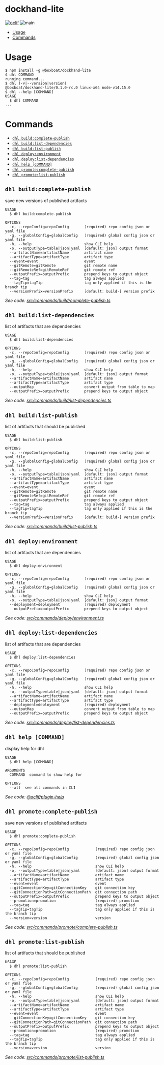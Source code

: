 dockhand-lite
=============



[![oclif](https://img.shields.io/badge/cli-oclif-brightgreen.svg)](https://oclif.io)
![main](https://github.com/boxboat/dockhand-lite/workflows/main/badge.svg)

<!-- toc -->
* [Usage](#usage)
* [Commands](#commands)
<!-- tocstop -->
# Usage
<!-- usage -->
```sh-session
$ npm install -g @boxboat/dockhand-lite
$ dhl COMMAND
running command...
$ dhl (-v|--version|version)
@boxboat/dockhand-lite/0.1.0-rc.0 linux-x64 node-v14.15.0
$ dhl --help [COMMAND]
USAGE
  $ dhl COMMAND
...
```
<!-- usagestop -->
# Commands
<!-- commands -->
* [`dhl build:complete-publish`](#dhl-buildcomplete-publish)
* [`dhl build:list-dependencies`](#dhl-buildlist-dependencies)
* [`dhl build:list-publish`](#dhl-buildlist-publish)
* [`dhl deploy:environment`](#dhl-deployenvironment)
* [`dhl deploy:list-dependencies`](#dhl-deploylist-dependencies)
* [`dhl help [COMMAND]`](#dhl-help-command)
* [`dhl promote:complete-publish`](#dhl-promotecomplete-publish)
* [`dhl promote:list-publish`](#dhl-promotelist-publish)

## `dhl build:complete-publish`

save new versions of published artifacts

```
USAGE
  $ dhl build:complete-publish

OPTIONS
  -c, --repoConfig=repoConfig       (required) repo config json or yaml file
  -g, --globalConfig=globalConfig   (required) global config json or yaml file
  -h, --help                        show CLI help
  -o, --outputType=table|json|yaml  [default: json] output format
  --artifactName=artifactName       artifact name
  --artifactType=artifactType       artifact type
  --event=event                     event
  --gitRemote=gitRemote             git remote name
  --gitRemoteRef=gitRemoteRef       git remote ref
  --outputPrefix=outputPrefix       prepend keys to output object
  --tag=tag                         tag always applied
  --tagTip=tagTip                   tag only applied if this is the branch tip
  --versionPrefix=versionPrefix     [default: build-] version prefix
```

_See code: [src/commands/build/complete-publish.ts](https://github.com/boxboat/dockhand-lite/blob/v0.1.0-rc.0/src/commands/build/complete-publish.ts)_

## `dhl build:list-dependencies`

list of artifacts that are dependencies

```
USAGE
  $ dhl build:list-dependencies

OPTIONS
  -c, --repoConfig=repoConfig       (required) repo config json or yaml file
  -g, --globalConfig=globalConfig   (required) global config json or yaml file
  -h, --help                        show CLI help
  -o, --outputType=table|json|yaml  [default: json] output format
  --artifactName=artifactName       artifact name
  --artifactType=artifactType       artifact type
  --outputMap                       convert output from table to map
  --outputPrefix=outputPrefix       prepend keys to output object
```

_See code: [src/commands/build/list-dependencies.ts](https://github.com/boxboat/dockhand-lite/blob/v0.1.0-rc.0/src/commands/build/list-dependencies.ts)_

## `dhl build:list-publish`

list of artifacts that should be published

```
USAGE
  $ dhl build:list-publish

OPTIONS
  -c, --repoConfig=repoConfig       (required) repo config json or yaml file
  -g, --globalConfig=globalConfig   (required) global config json or yaml file
  -h, --help                        show CLI help
  -o, --outputType=table|json|yaml  [default: json] output format
  --artifactName=artifactName       artifact name
  --artifactType=artifactType       artifact type
  --event=event                     event
  --gitRemote=gitRemote             git remote name
  --gitRemoteRef=gitRemoteRef       git remote ref
  --outputPrefix=outputPrefix       prepend keys to output object
  --tag=tag                         tag always applied
  --tagTip=tagTip                   tag only applied if this is the branch tip
  --versionPrefix=versionPrefix     [default: build-] version prefix
```

_See code: [src/commands/build/list-publish.ts](https://github.com/boxboat/dockhand-lite/blob/v0.1.0-rc.0/src/commands/build/list-publish.ts)_

## `dhl deploy:environment`

list of artifacts that are dependencies

```
USAGE
  $ dhl deploy:environment

OPTIONS
  -c, --repoConfig=repoConfig       (required) repo config json or yaml file
  -g, --globalConfig=globalConfig   (required) global config json or yaml file
  -h, --help                        show CLI help
  -o, --outputType=table|json|yaml  [default: json] output format
  --deployment=deployment           (required) deployment
  --outputPrefix=outputPrefix       prepend keys to output object
```

_See code: [src/commands/deploy/environment.ts](https://github.com/boxboat/dockhand-lite/blob/v0.1.0-rc.0/src/commands/deploy/environment.ts)_

## `dhl deploy:list-dependencies`

list of artifacts that are dependencies

```
USAGE
  $ dhl deploy:list-dependencies

OPTIONS
  -c, --repoConfig=repoConfig       (required) repo config json or yaml file
  -g, --globalConfig=globalConfig   (required) global config json or yaml file
  -h, --help                        show CLI help
  -o, --outputType=table|json|yaml  [default: json] output format
  --artifactName=artifactName       artifact name
  --artifactType=artifactType       artifact type
  --deployment=deployment           (required) deployment
  --outputMap                       convert output from table to map
  --outputPrefix=outputPrefix       prepend keys to output object
```

_See code: [src/commands/deploy/list-dependencies.ts](https://github.com/boxboat/dockhand-lite/blob/v0.1.0-rc.0/src/commands/deploy/list-dependencies.ts)_

## `dhl help [COMMAND]`

display help for dhl

```
USAGE
  $ dhl help [COMMAND]

ARGUMENTS
  COMMAND  command to show help for

OPTIONS
  --all  see all commands in CLI
```

_See code: [@oclif/plugin-help](https://github.com/oclif/plugin-help/blob/v3.2.0/src/commands/help.ts)_

## `dhl promote:complete-publish`

save new versions of published artifacts

```
USAGE
  $ dhl promote:complete-publish

OPTIONS
  -c, --repoConfig=repoConfig            (required) repo config json or yaml file
  -g, --globalConfig=globalConfig        (required) global config json or yaml file
  -h, --help                             show CLI help
  -o, --outputType=table|json|yaml       [default: json] output format
  --artifactName=artifactName            artifact name
  --artifactType=artifactType            artifact type
  --event=event                          event
  --gitConnectionKey=gitConnectionKey    git connection key
  --gitConnectionPath=gitConnectionPath  git connection path
  --outputPrefix=outputPrefix            prepend keys to output object
  --promotion=promotion                  (required) promotion
  --tag=tag                              tag always applied
  --tagTip=tagTip                        tag only applied if this is the branch tip
  --version=version                      version
```

_See code: [src/commands/promote/complete-publish.ts](https://github.com/boxboat/dockhand-lite/blob/v0.1.0-rc.0/src/commands/promote/complete-publish.ts)_

## `dhl promote:list-publish`

list of artifacts that should be published

```
USAGE
  $ dhl promote:list-publish

OPTIONS
  -c, --repoConfig=repoConfig            (required) repo config json or yaml file
  -g, --globalConfig=globalConfig        (required) global config json or yaml file
  -h, --help                             show CLI help
  -o, --outputType=table|json|yaml       [default: json] output format
  --artifactName=artifactName            artifact name
  --artifactType=artifactType            artifact type
  --event=event                          event
  --gitConnectionKey=gitConnectionKey    git connection key
  --gitConnectionPath=gitConnectionPath  git connection path
  --outputPrefix=outputPrefix            prepend keys to output object
  --promotion=promotion                  (required) promotion
  --tag=tag                              tag always applied
  --tagTip=tagTip                        tag only applied if this is the branch tip
  --version=version                      version
```

_See code: [src/commands/promote/list-publish.ts](https://github.com/boxboat/dockhand-lite/blob/v0.1.0-rc.0/src/commands/promote/list-publish.ts)_
<!-- commandsstop -->
